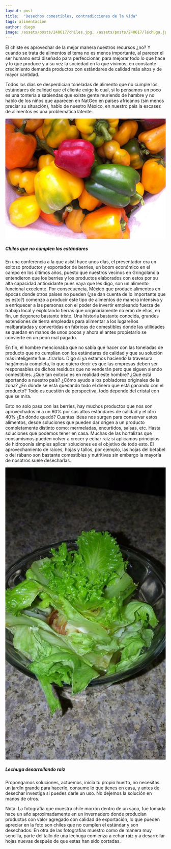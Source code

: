 ```yaml
---
layout: post
title:  "Desechos comestibles, contradicciones de la vida"
tags: alimentacion
author: diego
image: /assets/posts/240617/chiles.jpg, /assets/posts/240617/lechuga.jpg
---
```

El chiste es aprovechar de la mejor manera nuestros recursos ¿no? Y cuando se trata de alimentos el tema no es menos importante, al parecer el ser humano está diseñado para perfeccionar, para mejorar todo lo que hace y lo que produce y a su vez la sociedad en la que vivimos, en constante crecimiento demanda productos con estándares de calidad más altos y de mayor cantidad. 

Todos los días se desperdician toneladas de alimento que no cumple los estándares de calidad que el cliente exige lo cual, si lo pensamos un poco es una tontería a sabiendas que existe gente muriendo de hambre y no hablo de los niños que aparecen en NatGeo en países africanos (sin menos preciar su situación), hablo de nuestro México, en nuestro país la escasez de alimentos es una problemática latente.

![Chiles que no cumplen los estándares](/assets/posts/240617/chiles.jpg)
##### Chiles que no cumplen los estándares

En una conferencia a la que asistí hace unos días, el presentador era un exitoso productor y exportador de berries, un boom económico en el campo en los últimos años, puesto que nuestros vecinos en Gringolandia entendieron que los berries y los productos elaborados con estos por su alta capacidad antioxidante pues vaya que les digo, son un alimento funcional excelente. Por consecuencia, México que produce alimentos en épocas donde otros países no pueden (¿se dan cuenta de lo importante que es esto?) comenzó a producir este tipo de alimentos de manera intensiva y a enriquecer a las personas con el poder de invertir empleando fuerza de trabajo local y explotando tierras que originariamente no eran de ellos, en fin, un degenere bastante triste. Una historia bastante conocida, grandes extensiones de tierra empleadas para alimentar a los lugareños malbaratadas y convertidas en fábricas de comestibles donde las utilidades se quedan en manos de unos pocos y ahora el antes propietario se convierte en un peón mal pagado. 

En fin, el hombre mencionaba que no sabía qué hacer con las toneladas de producto que no cumplían con los estándares de calidad y que su solución más inteligente fue…tirarlos. Digo si ya estamos haciendo la travesura hagámosla completa, lo que quiero decir es que las empresas deben ser responsables de dichos residuos que no venderán pero que siguen siendo comestibles.
¿Qué tan exitoso es en realidad este hombre? ¿Qué está aportando a nuestro país? ¿Cómo ayudo a los pobladores originales de la zona? ¿En dónde se está quedando todo el dinero que está ganando con el producto? Todo es cuestión de perspectiva, todo depende del cristal con que se mira. 

Esto no solo pasa con las berries, hay muchos productos que nos son aprovechados ni a un 60% por sus altos estándares de calidad y el otro 40% ¿En dónde quedó? Cuantas ideas nos surgen para conservar estos alimentos, desde soluciones que pueden dar origen a un producto completamente distinto como: mermeladas, encurtidos, salsas, etc. Hasta soluciones que podemos tener en casa. Muchas de las hortalizas que consumismos pueden volver a crecer y echar raíz si aplicamos principios de hidroponía simples aplicar soluciones es el objetivo de todo esto. El aprovechamiento de raíces, hojas y tallos, por ejemplo, las hojas del betabel o del rábano son bastante comestibles y nutritivas sin embargo la mayoría de nosotros suele desecharlas.  

![Lechuga desarrollando raíz](/assets/posts/240617/lechuga.jpg)
##### Lechuga desarrollando raíz

Propongamos soluciones, actuemos, inicia tu propio huerto, no necesitas un jardín grande para hacerlo, consume lo que tienes en casa, y antes de desechar investiga si puedes darle un uso. No dejemos la solución en manos de otros.

Nota: La fotografía que muestra chile morrón dentro de un saco, fue tomada hace un año aproximadamente en un invernadero donde producían productos con valor agregado con calidad de exportación, lo que pueden apreciar en la foto son chiles que no cumplen el estándar y son desechados. En otra de las fotografías muestro como de manera muy sencilla, parte del tallo de una lechuga comienza a echar raíz y a desarrollar hojas nuevas después de que estas han sido cortadas.
